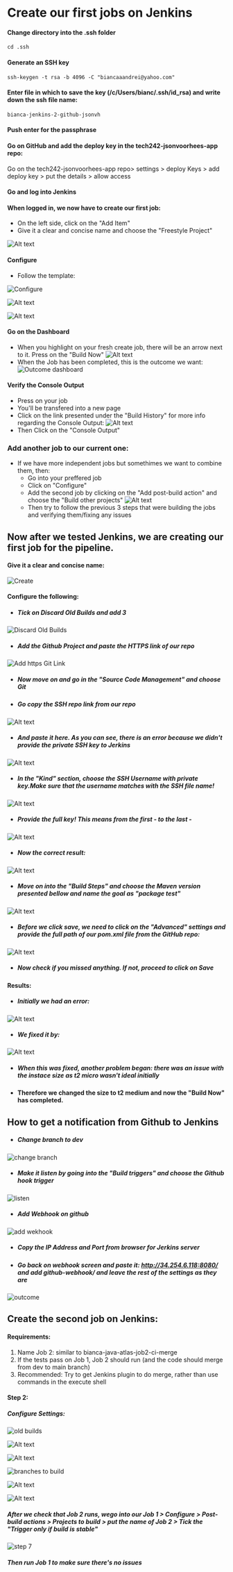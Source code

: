 # Create our first jobs on Jenkins

#### Change directory into the .ssh folder
```
cd .ssh
```

#### Generate an SSH key
```
ssh-keygen -t rsa -b 4096 -C "biancaaandrei@yahoo.com"
```
#### Enter file in which to save the key (/c/Users/bianc/.ssh/id_rsa) and write down the ssh file name: 

```
bianca-jenkins-2-github-jsonvh
```

#### Push enter for the passphrase

#### Go on GitHub and add the deploy key in the tech242-jsonvoorhees-app repo:
Go on the tech242-jsonvoorhees-app repo> settings > deploy Keys > add deploy key > put the details > allow access

#### Go and log into Jenkins

#### When logged in, we now have to create our first job:
- On the left side, click on the "Add Item"
- Give it a clear and concise name and choose the "Freestyle Project"

![Alt text](<../readme-images/Jenkins Steps/jenkins create job 1.png>)

#### Configure
- Follow the template:
  
![Configure](<../readme-images/Jenkins Steps/configure 1.png>)

![Alt text](<../readme-images/Jenkins Steps/configure 2.png>)

![Alt text](<../readme-images/Jenkins Steps/configure 4.png>)

#### Go on the Dashboard
- When you highlight on your fresh create job, there will be an arrow next to it. Press on the "Build Now"
![Alt text](<../readme-images/Jenkins Steps/step 3 run now jenkins.png>)
- When the Job has been completed, this is the outcome we want:
![Outcome dashboard](<../readme-images/Jenkins Steps/step 3 outcome.png>)

#### Verify the Console Output
- Press on your job
- You'll be transfered into a new page
- Click on the link presented under the "Build History" for more info regarding the Console Output:
![Alt text](<../readme-images/Jenkins Steps/step 4 seeing result click on the job.png>)
- Then Click on the "Console Output"

### Add another job to our current one:
- If we have more independent jobs but somethimes we want to combine them, then:
    - Go into your preffered job
    - Click on "Configure"
    - Add the second job by clicking on the "Add post-build action" and choose the "Build other projects"
![Alt text](<../readme-images/Jenkins Steps/step 5 this is useful to run second job within first job.png>)
    - Then try to follow the previous 3 steps that were building the jobs and verifying them/fixing any issues

## Now after we tested Jenkins, we are creating our first job for the pipeline.
#### Give it a clear and concise name:
![Create](<../readme-images/Jsonvh jobs/step1 create new pj.png>)

#### Configure the following:
- ##### Tick on Discard Old Builds and add 3
![Discard Old Builds](<../readme-images/Jsonvh jobs/2.png>)

- ##### Add the Github Project and paste the HTTPS link of our repo
![Add https Git Link](<../readme-images/Jsonvh jobs/2b.png>)

- ##### Now move on and go in the "Source Code Management" and choose Git

- ##### Go copy the SSH repo link from our repo
![Alt text](<../readme-images/Jsonvh jobs/3.png>)

- ##### And paste it here. As you can see, there is an error because we didn't provide the private SSH key to Jerkins
![Alt text](<../readme-images/Jsonvh jobs/4 bad.png>)

- ##### In the "Kind" section, choose the SSH Username with private key.Make sure that the username matches with the SSH file name!
![Alt text](<../readme-images/Jsonvh jobs/4 goo.png>)

- ##### Provide the full key! This means from the first - to the last -
![Alt text](<../readme-images/Jsonvh jobs/4 good2.png>)

- ##### Now the correct result:
![Alt text](<../readme-images/Jsonvh jobs/4 correct one now.png>)

- ##### Move on into the "Build Steps" and choose the Maven version presented bellow and name the goal as "package test"
![Alt text](<../readme-images/Jsonvh jobs/5.png>)

- ##### Before we click save, we need to click on the "Advanced" settings and provide the full path of our pom.xml file from the GitHub repo:
![Alt text](<../readme-images/Jsonvh jobs/5b.png>)

- ##### Now check if you missed anything. If not, proceed to click on Save


#### Results:
- ##### Initially we had an error:
![Alt text](<../readme-images/Jsonvh jobs/1 issue.png>)

- ##### We fixed it by:
![Alt text](<../readme-images/Jsonvh jobs/1 issue solution.png>)

- ##### When this was fixed, another problem began: there was an issue with the instace size as t2 micro wasn't ideal initially

- #### Therefore we changed the size to t2 medium and now the "Build Now" has completed.

## How to get a notification from Github to Jenkins

- ##### Change branch to dev
![change branch](<../readme-images/Jsonvh jobs/cahnge branch to dev.png>)

- ##### Make it listen by going into the "Build triggers" and choose the Github hook trigger
![listen](<../readme-images/Jsonvh jobs/make it listen.png>)

- ##### Add Webhook on github
![add wekhook](<../readme-images/Jsonvh jobs/add webhook on github.png>)

- ##### Copy the IP Address and Port from browser for Jerkins server

- ##### Go back on webhook screen and paste it: http://34.254.6.118:8080/ and add github-webhook/ and leave the rest of the settings as they are
![outcome](<../readme-images/Jsonvh jobs/webhook outcome.png>)

## Create the second job on Jenkins:
#### Requirements:
1. Name Job 2: similar to bianca-java-atlas-job2-ci-merge
2. If the tests pass on Job 1, Job 2 should run (and the code should merge from dev to main branch)
3. Recommended: Try to get Jenkins plugin to do merge, rather than use commands in the execute shell

#### Step 2:
##### Configure Settings:
![old builds](<../readme-images/Jsonvh jobs/discard old builds.png>)

![Alt text](<../readme-images/Jsonvh jobs/git project tick.png>)

![Alt text](<../readme-images/Jsonvh jobs/scm git.png>)

![branches to build](<../readme-images/Jsonvh jobs/branches to build.png>)

![Alt text](<../readme-images/Jsonvh jobs/merge before build.png>)

![Alt text](<../readme-images/Jsonvh jobs/git publisher.png>)

##### After we check that Job 2 runs, wego into our Job 1 > Configure > Post-build actions > Projects to build > put the name of Job 2 > Tick the "Trigger only if build is stable"
![step 7](<../readme-images/Jsonvh jobs/after testing if it runs, we do step 7.png>)

##### Then run Job 1 to make sure there's no issues
